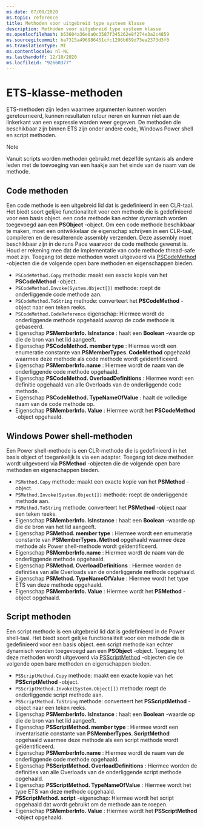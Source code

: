 ```yaml
---
ms.date: 07/09/2020
ms.topic: reference
title: Methoden voor uitgebreid type systeem klasse
description: Methoden voor uitgebreid type systeem klasse
ms.openlocfilehash: b53604a36e0a0c3587f345262e8f274e3a2c4859
ms.sourcegitcommit: ba7315a496986451cfc1296b659d73ea2373d3f0
ms.translationtype: MT
ms.contentlocale: nl-NL
ms.lasthandoff: 12/10/2020
ms.locfileid: "92660377"
---
```

# <a name="ets-class-methods"></a>ETS-klasse-methoden

ETS-methoden zijn leden waarmee argumenten kunnen worden geretourneerd, kunnen resultaten retour neren en kunnen niet aan de linkerkant van een expressie worden weer gegeven. De methoden die beschikbaar zijn binnen ETS zijn onder andere code, Windows Power shell en script methoden.

> [!NOTE]
> Vanuit scripts worden methoden gebruikt met dezelfde syntaxis als andere leden met de toevoeging van een haakje aan het einde van de naam van de methode.

## <a name="code-methods"></a>Code methoden

Een code methode is een uitgebreid lid dat is gedefinieerd in een CLR-taal. Het biedt soort gelijke functionaliteit voor een methode die is gedefinieerd voor een basis object. een code methode kan echter dynamisch worden toegevoegd aan een **PSObject** -object. Om een code methode beschikbaar te maken, moet een ontwikkelaar de eigenschap schrijven in een CLR-taal, compileren en de resulterende assembly verzenden. Deze assembly moet beschikbaar zijn in de runs Pace waarvoor de code methode gewenst is. Houd er rekening mee dat de implementatie van code methode thread-safe moet zijn. Toegang tot deze methoden wordt uitgevoerd via [PSCodeMethod](/dotnet/api/system.management.automation.pscodemethod) -objecten die de volgende open bare methoden en eigenschappen bieden.

- `PSCodeMethod.Copy` methode: maakt een exacte kopie van het **PSCodeMethod** -object.
- `PSCodeMethod.Invoke(System.Object[])` methode: roept de onderliggende code methode aan.
- `PSCodeMethod.ToString` methode: converteert het **PSCodeMethod** -object naar een teken reeks.
- `PSCodeMethod.CodeReference` eigenschap: Hiermee wordt de onderliggende methode opgehaald waarop de code methode is gebaseerd.
- Eigenschap **PSMemberInfo. IsInstance** : haalt een **Boolean** -waarde op die de bron van het lid aangeeft.
- Eigenschap **PSCodeMethod. member type** : Hiermee wordt een enumeratie constante van **PSMemberTypes. CodeMethod** opgehaald waarmee deze methode als code methode wordt geïdentificeerd.
- Eigenschap **PSMemberInfo.name** : Hiermee wordt de naam van de onderliggende code methode opgehaald.
- Eigenschap **PSCodeMethod. OverloadDefinitions** : Hiermee wordt een definitie opgehaald van alle Overloads van de onderliggende code methode.
- Eigenschap **PSCodeMethod. TypeNameOfValue** : haalt de volledige naam van de code methode op.
- Eigenschap **PSMemberInfo. Value** : Hiermee wordt het **PSCodeMethod** -object opgehaald.

## <a name="windows-powershell-methods"></a>Windows Power shell-methoden

Een Power shell-methode is een CLR-methode die is gedefinieerd in het basis object of toegankelijk is via een adapter. Toegang tot deze methoden wordt uitgevoerd via **PSMethod** -objecten die de volgende open bare methoden en eigenschappen bieden.

- `PSMethod.Copy` methode: maakt een exacte kopie van het **PSMethod** -object.
- `PSMethod.Invoke(System.Object[])` methode: roept de onderliggende methode aan.
- `PSMethod.ToString` methode: converteert het **PSMethod** -object naar een teken reeks.
- Eigenschap **PSMemberInfo. IsInstance** : haalt een **Boolean** -waarde op die de bron van het lid aangeeft.
- Eigenschap **PSMethod. member type** : Hiermee wordt een enumeratie constante van **PSMemberTypes. Method** opgehaald waarmee deze methode als Power shell-methode wordt geïdentificeerd.
- Eigenschap **PSMemberInfo.name** : Hiermee wordt de naam van de onderliggende methode opgehaald.
- Eigenschap **PSMethod. OverloadDefinitions** : Hiermee worden de definities van alle Overloads van de onderliggende methode opgehaald.
- Eigenschap **PSMethod. TypeNameOfValue** : Hiermee wordt het type ETS van deze methode opgehaald.
- Eigenschap **PSMemberInfo. Value** : Hiermee wordt het **PSMethod** -object opgehaald.

## <a name="script-methods"></a>Script methoden

Een script methode is een uitgebreid lid dat is gedefinieerd in de Power shell-taal. Het biedt soort gelijke functionaliteit voor een methode die is gedefinieerd voor een basis object. een script methode kan echter dynamisch worden toegevoegd aan een **PSObject** -object. Toegang tot deze methoden wordt uitgevoerd via [PSScriptMethod](/dotnet/api/system.management.automation.psscriptmethod) -objecten die de volgende open bare methoden en eigenschappen bieden.

- `PSScriptMethod.Copy` methode: maakt een exacte kopie van het **PSScriptMethod** -object.
- `PSScriptMethod.Invoke(System.Object[])` methode: roept de onderliggende script methode aan.
- `PSScriptMethod.ToString` methode: converteert het **PSScriptMethod** -object naar een teken reeks.
- Eigenschap **PSMemberInfo. IsInstance** : haalt een **Boolean** -waarde op die de bron van het lid aangeeft.
- Eigenschap **PSScriptMethod. member type** : Hiermee wordt een inventarisatie constante van **PSMemberTypes. ScriptMethod** opgehaald waarmee deze methode als een script methode wordt geïdentificeerd.
- Eigenschap **PSMemberInfo.name** : Hiermee wordt de naam van de onderliggende code methode opgehaald.
- Eigenschap **PSScriptMethod. OverloadDefinitions** : Hiermee worden de definities van alle Overloads van de onderliggende script methode opgehaald.
- Eigenschap **PSScriptMethod. TypeNameOfValue** : Hiermee wordt het type ETS van deze methode opgehaald.
- **PSScriptMethod. script** -eigenschap: Hiermee wordt het script opgehaald dat wordt gebruikt om de methode aan te roepen.
- Eigenschap **PSMemberInfo. Value** : Hiermee wordt het **PSScriptMethod** -object opgehaald.

